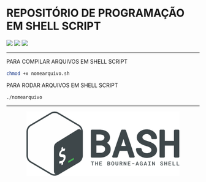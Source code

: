 # REPOSITÓRIO DE PROGRAMAÇÃO EM SHELL SCRIPT

![](https://img.shields.io/github/repo-size/F4NT0/SH3LL.svg?color=green) ![](https://img.shields.io/github/languages/top/F4NT0/SH3LL.svg) ![](https://img.shields.io/github/last-commit/F4NT0/SH3LL.svg)

---

PARA COMPILAR ARQUIVOS EM SHELL SCRIPT

```bash
chmod +x nomearquivo.sh
```

PARA RODAR ARQUIVOS EM SHELL SCRIPT

```bash
./nomearquivo
```
---

<center>
<img src="IM4G3NS/bash.png" width="400">
</center>